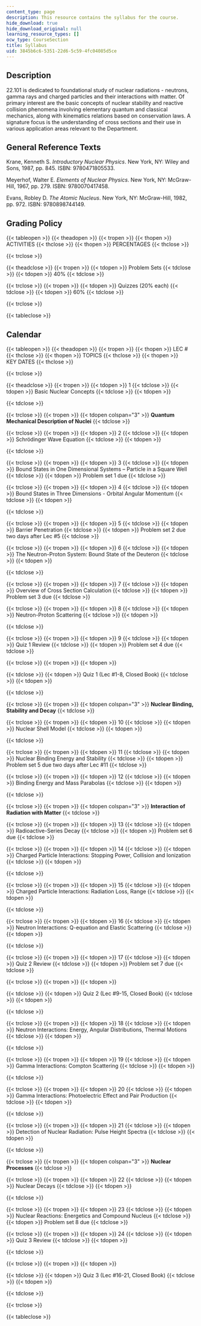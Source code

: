 ```yaml
---
content_type: page
description: This resource contains the syllabus for the course.
hide_download: true
hide_download_original: null
learning_resource_types: []
ocw_type: CourseSection
title: Syllabus
uid: 3845b6c6-5351-22d6-5c59-4fc04085d5ce
---
```


Description
-----------

22.101 is dedicated to foundational study of nuclear radiations - neutrons, gamma rays and charged particles and their interactions with matter. Of primary interest are the basic concepts of nuclear stability and reactive collision phenomena involving elementary quantum and classical mechanics, along with kinematics relations based on conservation laws. A signature focus is the understanding of cross sections and their use in various application areas relevant to the Department.

General Reference Texts
-----------------------

Krane, Kenneth S. _Introductory Nuclear Physics_. New York, NY: Wiley and Sons, 1987, pp. 845. ISBN: 9780471805533.

Meyerhof, Walter E. _Elements of Nuclear Physics_. New York, NY: McGraw-Hill, 1967, pp. 279. ISBN: 9780070417458.

Evans, Robley D. _The Atomic Nucleus_. New York, NY: McGraw-Hill, 1982, pp. 972. ISBN: 9780898744149.

Grading Policy
--------------

{{< tableopen >}}
{{< theadopen >}}
{{< tropen >}}
{{< thopen >}}
ACTIVITIES
{{< thclose >}}
{{< thopen >}}
PERCENTAGES
{{< thclose >}}

{{< trclose >}}

{{< theadclose >}}
{{< tropen >}}
{{< tdopen >}}
Problem Sets
{{< tdclose >}}
{{< tdopen >}}
40%
{{< tdclose >}}

{{< trclose >}}
{{< tropen >}}
{{< tdopen >}}
Quizzes (20% each)
{{< tdclose >}}
{{< tdopen >}}
60%
{{< tdclose >}}

{{< trclose >}}

{{< tableclose >}}

  

Calendar
--------

{{< tableopen >}}
{{< theadopen >}}
{{< tropen >}}
{{< thopen >}}
LEC #
{{< thclose >}}
{{< thopen >}}
TOPICS
{{< thclose >}}
{{< thopen >}}
KEY DATES
{{< thclose >}}

{{< trclose >}}

{{< theadclose >}}
{{< tropen >}}
{{< tdopen >}}
1
{{< tdclose >}}
{{< tdopen >}}
Basic Nuclear Concepts
{{< tdclose >}}
{{< tdopen >}}

{{< tdclose >}}

{{< trclose >}}
{{< tropen >}}
{{< tdopen colspan="3" >}}
**Quantum Mechanical Description of Nuclei**
{{< tdclose >}}

{{< trclose >}}
{{< tropen >}}
{{< tdopen >}}
2
{{< tdclose >}}
{{< tdopen >}}
Schrödinger Wave Equation
{{< tdclose >}}
{{< tdopen >}}

{{< tdclose >}}

{{< trclose >}}
{{< tropen >}}
{{< tdopen >}}
3
{{< tdclose >}}
{{< tdopen >}}
Bound States in One Dimensional Systems – Particle in a Square Well
{{< tdclose >}}
{{< tdopen >}}
Problem set 1 due
{{< tdclose >}}

{{< trclose >}}
{{< tropen >}}
{{< tdopen >}}
4
{{< tdclose >}}
{{< tdopen >}}
Bound States in Three Dimensions - Orbital Angular Momentum
{{< tdclose >}}
{{< tdopen >}}

{{< tdclose >}}

{{< trclose >}}
{{< tropen >}}
{{< tdopen >}}
5
{{< tdclose >}}
{{< tdopen >}}
Barrier Penetration
{{< tdclose >}}
{{< tdopen >}}
Problem set 2 due two days after Lec #5
{{< tdclose >}}

{{< trclose >}}
{{< tropen >}}
{{< tdopen >}}
6
{{< tdclose >}}
{{< tdopen >}}
The Neutron-Proton System: Bound State of the Deuteron
{{< tdclose >}}
{{< tdopen >}}

{{< tdclose >}}

{{< trclose >}}
{{< tropen >}}
{{< tdopen >}}
7
{{< tdclose >}}
{{< tdopen >}}
Overview of Cross Section Calculation
{{< tdclose >}}
{{< tdopen >}}
Problem set 3 due
{{< tdclose >}}

{{< trclose >}}
{{< tropen >}}
{{< tdopen >}}
8
{{< tdclose >}}
{{< tdopen >}}
Neutron-Proton Scattering
{{< tdclose >}}
{{< tdopen >}}

{{< tdclose >}}

{{< trclose >}}
{{< tropen >}}
{{< tdopen >}}
9
{{< tdclose >}}
{{< tdopen >}}
Quiz 1 Review
{{< tdclose >}}
{{< tdopen >}}
Problem set 4 due
{{< tdclose >}}

{{< trclose >}}
{{< tropen >}}
{{< tdopen >}}

{{< tdclose >}}
{{< tdopen >}}
Quiz 1 (Lec #1-8, Closed Book)
{{< tdclose >}}
{{< tdopen >}}

{{< tdclose >}}

{{< trclose >}}
{{< tropen >}}
{{< tdopen colspan="3" >}}
**Nuclear Binding, Stability and Decay**
{{< tdclose >}}

{{< trclose >}}
{{< tropen >}}
{{< tdopen >}}
10
{{< tdclose >}}
{{< tdopen >}}
Nuclear Shell Model
{{< tdclose >}}
{{< tdopen >}}

{{< tdclose >}}

{{< trclose >}}
{{< tropen >}}
{{< tdopen >}}
11
{{< tdclose >}}
{{< tdopen >}}
Nuclear Binding Energy and Stability
{{< tdclose >}}
{{< tdopen >}}
Problem set 5 due two days after Lec #11
{{< tdclose >}}

{{< trclose >}}
{{< tropen >}}
{{< tdopen >}}
12
{{< tdclose >}}
{{< tdopen >}}
Binding Energy and Mass Parabolas
{{< tdclose >}}
{{< tdopen >}}

{{< tdclose >}}

{{< trclose >}}
{{< tropen >}}
{{< tdopen colspan="3" >}}
**Interaction of Radiation with Matter**
{{< tdclose >}}

{{< trclose >}}
{{< tropen >}}
{{< tdopen >}}
13
{{< tdclose >}}
{{< tdopen >}}
Radioactive-Series Decay
{{< tdclose >}}
{{< tdopen >}}
Problem set 6 due
{{< tdclose >}}

{{< trclose >}}
{{< tropen >}}
{{< tdopen >}}
14
{{< tdclose >}}
{{< tdopen >}}
Charged Particle Interactions: Stopping Power, Collision and Ionization
{{< tdclose >}}
{{< tdopen >}}

{{< tdclose >}}

{{< trclose >}}
{{< tropen >}}
{{< tdopen >}}
15
{{< tdclose >}}
{{< tdopen >}}
Charged Particle Interactions: Radiation Loss, Range
{{< tdclose >}}
{{< tdopen >}}

{{< tdclose >}}

{{< trclose >}}
{{< tropen >}}
{{< tdopen >}}
16
{{< tdclose >}}
{{< tdopen >}}
Neutron Interactions: Q-equation and Elastic Scattering
{{< tdclose >}}
{{< tdopen >}}

{{< tdclose >}}

{{< trclose >}}
{{< tropen >}}
{{< tdopen >}}
17
{{< tdclose >}}
{{< tdopen >}}
Quiz 2 Review
{{< tdclose >}}
{{< tdopen >}}
Problem set 7 due
{{< tdclose >}}

{{< trclose >}}
{{< tropen >}}
{{< tdopen >}}

{{< tdclose >}}
{{< tdopen >}}
Quiz 2 (Lec #9-15, Closed Book)
{{< tdclose >}}
{{< tdopen >}}

{{< tdclose >}}

{{< trclose >}}
{{< tropen >}}
{{< tdopen >}}
18
{{< tdclose >}}
{{< tdopen >}}
Neutron Interactions: Energy, Angular Distributions, Thermal Motions
{{< tdclose >}}
{{< tdopen >}}

{{< tdclose >}}

{{< trclose >}}
{{< tropen >}}
{{< tdopen >}}
19
{{< tdclose >}}
{{< tdopen >}}
Gamma Interactions: Compton Scattering
{{< tdclose >}}
{{< tdopen >}}

{{< tdclose >}}

{{< trclose >}}
{{< tropen >}}
{{< tdopen >}}
20
{{< tdclose >}}
{{< tdopen >}}
Gamma Interactions: Photoelectric Effect and Pair Production
{{< tdclose >}}
{{< tdopen >}}

{{< tdclose >}}

{{< trclose >}}
{{< tropen >}}
{{< tdopen >}}
21
{{< tdclose >}}
{{< tdopen >}}
Detection of Nuclear Radiation: Pulse Height Spectra
{{< tdclose >}}
{{< tdopen >}}

{{< tdclose >}}

{{< trclose >}}
{{< tropen >}}
{{< tdopen colspan="3" >}}
**Nuclear Processes**
{{< tdclose >}}

{{< trclose >}}
{{< tropen >}}
{{< tdopen >}}
22
{{< tdclose >}}
{{< tdopen >}}
Nuclear Decays
{{< tdclose >}}
{{< tdopen >}}

{{< tdclose >}}

{{< trclose >}}
{{< tropen >}}
{{< tdopen >}}
23
{{< tdclose >}}
{{< tdopen >}}
Nuclear Reactions: Energetics and Compound Nucleus
{{< tdclose >}}
{{< tdopen >}}
Problem set 8 due
{{< tdclose >}}

{{< trclose >}}
{{< tropen >}}
{{< tdopen >}}
24
{{< tdclose >}}
{{< tdopen >}}
Quiz 3 Review
{{< tdclose >}}
{{< tdopen >}}

{{< tdclose >}}

{{< trclose >}}
{{< tropen >}}
{{< tdopen >}}

{{< tdclose >}}
{{< tdopen >}}
Quiz 3 (Lec #16-21, Closed Book)
{{< tdclose >}}
{{< tdopen >}}

{{< tdclose >}}

{{< trclose >}}

{{< tableclose >}}